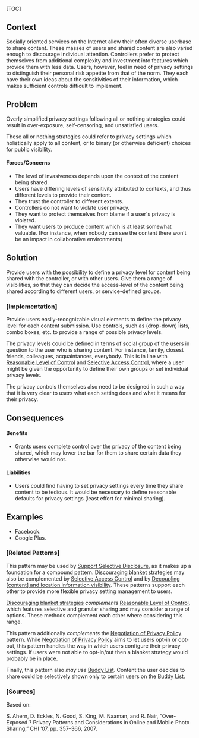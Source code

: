 [TOC]

<!--### [Also Known As]-->
<!-- All other names the pattern is known by.-->



## Context
<!-- The situations in which the pattern may apply.-->

Socially oriented services on the Internet allow their often diverse userbase to share content. These masses of users and shared content are also varied enough to discourage individual attention. Controllers prefer to protect themselves from additional complexity and investment into features which provide them with less data. Users, however, feel in need of privacy settings to distinguish their personal risk appetite from that of the norm. They each have their own ideas about the sensitivities of their information, which makes sufficient controls difficult to implement.

## Problem
<!-- The problem a pattern addresses, including a list of forces describing why a problem might be difficult to solve.-->

Overly simplified privacy settings following all or nothing strategies could result in over-exposure, self-censoring, and unsatisfied users.

These all or nothing strategies could refer to privacy settings which holistically apply to all content, or to binary (or otherwise deficient) choices for public visibility.

#### Forces/Concerns
- The level of invasiveness depends upon the context of the content being shared.
- Users have differing levels of sensitivity attributed to contexts, and thus different levels to provide their content.
- They trust the controller to different extents.
- Controllers do not want to violate user privacy.
- They want to protect themselves from blame if a user's privacy is violated.
- They want users to produce content which is at least somewhat valuable. (For instance, when nobody can see the content there won’t be an impact in collaborative environments)


## Solution
<!-- A concise description of how the pattern addresses the problem.-->

Provide users with the possibility to define a privacy level for content being shared with the controller, or with other users. Give them a range of visibilities, so that they can decide the access-level of the content being shared according to different users, or service-defined groups.

<!--### [Structure]-->
<!--A detailed specification of the structural aspects of the pattern. A class diagram if applicable.-->


### [Implementation]
<!--Guidelines for implementing the pattern; code fragments; suggested PETS; policy fragments.-->

Provide users easily-recognizable visual elements to define the privacy level for each content submission. Use controls, such as (drop-down) lists, combo boxes, etc. to provide a range of possible privacy levels.

The privacy levels could be defined in terms of social group of the users in question to the user who is sharing content. For instance, family, closest friends, colleagues, acquaintances, everybody. This is in line with [Reasonable Level of Control](Reasonable-Level-of-Control) and [Selective Access Control](Selective-Access-Control), where a user might be given the opportunity to define their own groups or set individual privacy levels.

The privacy controls themselves also need to be designed in such a way that it is very clear to users what each setting does and what it means for their privacy.

## Consequences
<!--The advantages (benefits) and disadvantages (liabilities) of applying the pattern.-->

#### Benefits
- Grants users complete control over the privacy of the content being shared, which may lower the bar for them to share certain data they otherwise would not.

#### Liabilities
- Users could find having to set privacy settings every time they share content to be tedious. It would be necessary to define reasonable defaults for privacy settings (least effort for minimal sharing).

<!--### [Constraints]-->
<!-- limitations as a consequence of applying the pattern.-->



## Examples
<!--Motivational example to see how the pattern is applied.-->

- Facebook.
- Google Plus.

<!--### [Known Uses]-->
<!-- Pointers to various applications of the pattern.-->



<!--## See Also-->
<!-- Any pointers to relevant information, not contained in the subfields below.-->



### [Related Patterns]
<!-- Supporting and conflicting patterns-->

This pattern may be used by [Support Selective Disclosure](Support-Selective-Disclosure), as it makes up a foundation for a compound pattern. [Discouraging blanket strategies](Discouraging-blanket-strategies) may also be complemented by [Selective Access Control](Selective-Access-Control) and by [Decoupling [content] and location information visibility](Decoupling-[content]-and-location-information-visibility). These patterns support each other to provide more flexible privacy setting management to users.

[Discouraging blanket strategies](Discouraging-blanket-strategies)
 _complements_ [Reasonable Level of Control](Reasonable-Level-of-Control), which features selective and granular sharing and may consider a range of options. These methods complement each other where considering this range.
 
 This pattern additionally _complements_ the [Negotiation of Privacy Policy](Negotiation-of-Privacy-Policy) pattern. While [Negotiation of Privacy Policy](Negotiation-of-Privacy-Policy) aims to let users opt-in or opt-out, this pattern handles the way in which users configure their privacy settings. If users were not able to opt-in/out then a blanket strategy would probably be in place.

Finally, this pattern also _may use_ [Buddy List](Buddy-List). Content the user decides to share could be selectively shown only to certain users on the [Buddy List](Buddy-List).

### [Sources]
<!-- References to the original source of the pattern.-->

Based on:

S. Ahern, D. Eckles, N. Good, S. King, M. Naaman, and R. Nair, “Over-Exposed ? Privacy Patterns and Considerations in Online and Mobile Photo Sharing,” CHI ’07, pp. 357–366, 2007.

<!--## General Comments-->
<!-- Separate discussion on the pattern.-->



<!--## Tags-->
<!-- User definable descriptors for additional correlation.-->